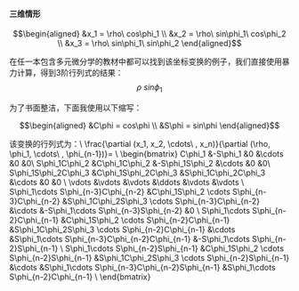 #### 三维情形

$$\begin{aligned}
&x_1 = \rho\ cos\phi_1 \\
&x_2 = \rho\ sin\phi_1\ cos\phi_2 \\
&x_3 = \rho\ sin\phi_1\ sin\phi_2
\end{aligned}$$

在任一本包含多元微分学的教材中都可以找到该坐标变换的例子，我们直接使用暴力计算，得到3阶行列式的结果：
$$ \rho\ sin\phi_1 $$

为了书面整洁，下面我使用以下缩写：

$$\begin{aligned}
&C\phi = cos\phi \\ &S\phi = sin\phi
\end{aligned}$$

该变换的行列式为：\\
\frac{\partial (x_1, x_2, \cdots\ , x_n)}{\partial (\rho, \phi_1, \cdots\ , \phi_{n-1})}= \\
\begin{bmatrix}
    C\phi_1    &-S\phi_1    &0   &\cdots   &0    &0\\
    S\phi_1C\phi_2   &C\phi_1C\phi_2   &-S\phi_1S\phi_2   &\cdots &0   &0\\
    S\phi_1S\phi_2C\phi_3  &C\phi_1S\phi_2C\phi_3  &S\phi_1C\phi_2C\phi_3 &\cdots &0 &0 \\
    \vdots &\vdots &\vdots &\ddots &\vdots &\vdots \\ 
    S\phi_1\cdots S\phi_{n-3}C\phi_{n-2}  &C\phi_1S\phi_2 \cdots S\phi_{n-3}C\phi_{n-2}  &S\phi_1C\phi_2S\phi_3 \cdots S\phi_{n-3}C\phi_{n-2}  &\cdots &-S\phi_1\cdots S\phi_{n-3}S\phi_{n-2} &0 \\
    S\phi_1\cdots S\phi_{n-2}C\phi_{n-1}  &C\phi_1S\phi_2 \cdots S\phi_{n-2}C\phi_{n-1}  &S\phi_1C\phi_2S\phi_3 \cdots S\phi_{n-2}C\phi_{n-1}  &\cdots  &S\phi_1\cdots S\phi_{n-3}C\phi_{n-2}C\phi_{n-1} &-S\phi_1\cdots S\phi_{n-2}S\phi_{n-1} \\
    S\phi_1\cdots S\phi_{n-2}S\phi_{n-1}  &C\phi_1S\phi_2 \cdots S\phi_{n-2}S\phi_{n-1}  &S\phi_1C\phi_2S\phi_3 \cdots S\phi_{n-2}S\phi_{n-1}  &\cdots  &S\phi_1\cdots S\phi_{n-3}C\phi_{n-2}S\phi_{n-1} &S\phi_1\cdots S\phi_{n-2}C\phi_{n-1} \\
\end{bmatrix}
